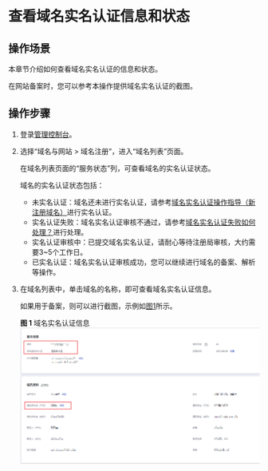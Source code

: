 # 查看域名实名认证信息和状态<a name="domain_ug_320005"></a>

## 操作场景<a name="zh-cn_topic_0193892080_section12791728139"></a>

本章节介绍如何查看域名实名认证的信息和状态。

在网站备案时，您可以参考本操作提供域名实名认证的截图。

## 操作步骤<a name="section017813018541"></a>

1.  登录[管理控制台](https://auth.huaweicloud.com/authui/login.html?locale=zh-cn#/login)。
2.  选择“域名与网站 \> 域名注册”，进入“域名列表”页面。

    在域名列表页面的“服务状态”列，可查看域名的实名认证状态。

    域名的实名认证状态包括：

    -   未实名认证：域名还未进行实名认证，请参考[域名实名认证操作指导（新注册域名）](域名实名认证操作指导（新注册域名）.md)进行实名认证。
    -   实名认证失败：域名实名认证审核不通过，请参考[域名实名认证失败如何处理？](https://support.huaweicloud.com/domain_faq/domain_faq_040304.html)进行处理。
    -   实名认证审核中：已提交域名实名认证，请耐心等待注册局审核，大约需要3\~5个工作日。
    -   已实名认证：域名实名认证审核成功，您可以继续进行域名的备案、解析等操作。

3.  在域名列表中，单击域名的名称，即可查看域名实名认证信息。

    如果用于备案，则可以进行截图，示例如[图1](#fig1556618743613)所示。

    **图 1**  域名实名认证信息<a name="fig1556618743613"></a>  
    ![](figures/域名实名认证信息.png "域名实名认证信息")


